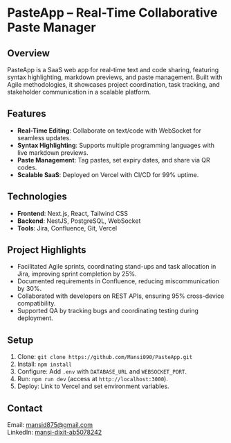 # PasteApp – Real-Time Collaborative Paste Manager

## Overview
PasteApp is a SaaS web app for real-time text and code sharing, featuring syntax highlighting, markdown previews, and paste management. Built with Agile methodologies, it showcases project coordination, task tracking, and stakeholder communication in a scalable platform.

## Features
- **Real-Time Editing**: Collaborate on text/code with WebSocket for seamless updates.
- **Syntax Highlighting**: Supports multiple programming languages with live markdown previews.
- **Paste Management**: Tag pastes, set expiry dates, and share via QR codes.
- **Scalable SaaS**: Deployed on Vercel with CI/CD for 99% uptime.

## Technologies
- **Frontend**: Next.js, React, Tailwind CSS
- **Backend**: NestJS, PostgreSQL, WebSocket
- **Tools**: Jira, Confluence, Git, Vercel

## Project Highlights
- Facilitated Agile sprints, coordinating stand-ups and task allocation in Jira, improving sprint completion by 25%.
- Documented requirements in Confluence, reducing miscommunication by 30%.
- Collaborated with developers on REST APIs, ensuring 95% cross-device compatibility.
- Supported QA by tracking bugs and coordinating testing during deployment.

## Setup
1. Clone: `git clone https://github.com/Mansi090/PasteApp.git`
2. Install: `npm install`
3. Configure: Add `.env` with `DATABASE_URL` and `WEBSOCKET_PORT`.
4. Run: `npm run dev` (access at `http://localhost:3000`).
5. Deploy: Link to Vercel and set environment variables.

## Contact
Email: [mansid875@gmail.com](mailto:mansid875@gmail.com)  
LinkedIn: [mansi-dixit-ab5078242](https://www.linkedin.com/in/mansi-dixit-ab5078242/)
